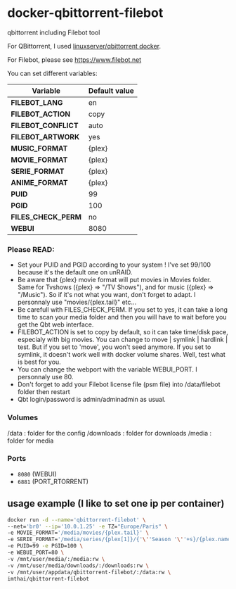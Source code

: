 # docker-qbittorrent-filebot
qbittorrent including Filebot tool

For QBittorrent, I used [linuxserver/qbittorrent docker](https://hub.docker.com/r/linuxserver/qbittorrent).

For Filebot, please see https://www.filebot.net


You can set different variables:

| Variable |  Default value |
| -------- |  ------------- |
| **FILEBOT_LANG** | en
| **FILEBOT_ACTION** | copy
| **FILEBOT_CONFLICT** | auto
| **FILEBOT_ARTWORK** | yes
| **MUSIC_FORMAT** | {plex}
| **MOVIE_FORMAT** | {plex}
| **SERIE_FORMAT** | {plex}
| **ANIME_FORMAT** | {plex}
| **PUID** | 99
| **PGID** | 100
| **FILES_CHECK_PERM** | no
| **WEBUI** | 8080

### Please READ:
* Set your PUID and PGID according to your system ! I've set 99/100 because it's the default one on unRAID.
* Be aware that {plex} movie format will put movies in Movies folder. Same for Tvshows ({plex} => "/TV Shows"), and for music ({plex} => "/Music"). So if it's not what you want, don't forget to adapt. I personnaly use "movies/{plex.tail}" etc...
* Be carefull with FILES_CHECK_PERM. If you set to yes, it can take a long time to scan your media folder and then you will have to wait before you get the Qbt web interface.
* FILEBOT_ACTION is set to copy by default, so it can take time/disk pace, especialy with big movies. You can change to move | symlink | hardlink | test. But if you set to 'move', you won't seed anymore. If you set to symlink, it doesn't work well with docker volume shares. Well, test what is best for you.
* You can change the webport with the variable WEBUI_PORT. I personnaly use 80.
* Don't forget to add your Filebot license file (psm file) into /data/filebot folder then restart
* Qbt login/password is admin/adminadmin as usual.

### Volumes

/data : folder for the config
/downloads : folder for downloads
/media : folder for media

### Ports

 - `8080` (WEBUI)
 - `6881` (PORT_RTORRENT)

## usage example (I like to set one ip per container)
```sh
docker run -d --name='qbittorrent-filebot' \
--net='br0' --ip='10.0.1.25' -e TZ="Europe/Paris" \
-e MOVIE_FORMAT='/media/movies/{plex.tail}' \
-e SERIE_FORMAT='/media/series/{plex[1]}/{'\''Season '\''+s}/{plex.name}' \
-e PUID=99 -e PGID=100 \
-e WEBUI_PORT=80 \
-v /mnt/user/media/:/media:rw \
-v /mnt/user/media/downloads/:/downloads:rw \
-v /mnt/user/appdata/qbittorrent-filebot/:/data:rw \
imthai/qbittorrent-filebot
```


